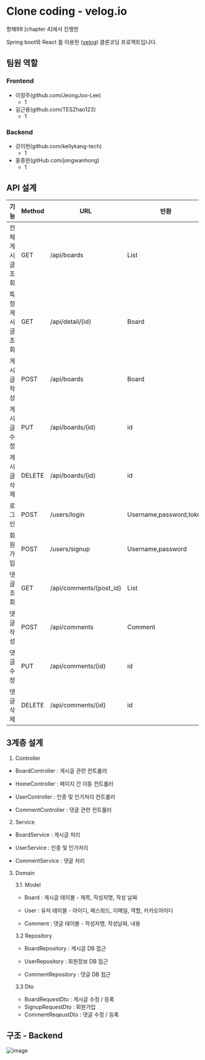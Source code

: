 # Clone coding - velog.io

항해99 [chapter 4]에서 진행한

Spring boot와 React 를 이용한 ([velog](https://velog.io)) 클론코딩 프로젝트입니다.



## 팀원 역할

### Frontend

* 이정주(github.com/JeongJoo-Lee)
  * 1
* 길근용(github.com/TESZhao123)
  * 1

### Backend

* 강이현(github.com/kellykang-tech)
  * 1
* 홍종완(gitHub.com/jongwanhong)
  * 1

## API 설계

| 기능             | Method | URL                     | 반환                    |
| ---------------- | ------ | ----------------------- | ----------------------- |
| 전체 게시글 조회 | GET    | /api/boards             | List<Board>             |
| 특정 게시글 조회 | GET    | /api/detail/{id}        | Board                   |
| 게시글 작성      | POST   | /api/boards             | Board                   |
| 게시글 수정      | PUT    | /api/boards/{id}        | id                      |
| 게시글 삭제      | DELETE | /api/boards/{id}        | id                      |
| 로그인           | POST   | /users/login            | Username,password,token |
| 회원가입         | POST   | /users/signup           | Username,password       |
| 댓글 조회        | GET    | /api/comments/{post_id} | List<Comment>           |
| 댓글 작성        | POST   | /api/comments           | Comment                 |
| 댓글 수정        | PUT    | /api/comments/{id}      | id                      |
| 댓글 삭제        | DELETE | /api/comments/{id}      | id                      |

 

## 3계층 설계

1. Controller

- BoardController : 게시글 관련 컨트롤러

- HomeController : 페이지 간 이동 컨트롤러

- UserController : 인증 및 인가처리 컨트롤러

- CommentController : 댓글 관련 컨트롤러

  

2. Service

- BoardService : 게시글 처리

- UserService : 인증 및 인가처리

- CommentService : 댓글 처리

  

3. Domain

   3.1. Model

   * Board : 게시글 테이블 - 제목, 작성자명, 작성 날짜

   * User : 유저 테이블 - 아이디, 패스워드, 이메일, 역할, 카카오아이디

   * Comment : 댓글 테이블 - 작성자명, 작성날짜, 내용

     

   3.2 Repository

   * BoardRepository : 게시글 DB 접근

   * UserRepository : 회원정보 DB 접근

   * CommentRepository : 댓글 DB 접근

     

   3.3 Dto

   * BoardRequestDto : 게시글 수정 / 등록
   * SignupRequestDto : 회원가입
   * CommentReqeustDto : 댓글 수정 / 등록

## 구조 - Backend
![image](https://user-images.githubusercontent.com/53491653/113465588-184ed680-9470-11eb-9afd-96eb04152fdb.png)



